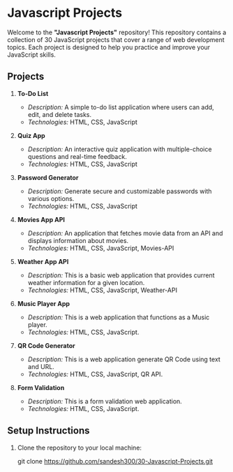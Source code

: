 #  Javascript Projects

Welcome to the **"Javascript Projects"** repository! This repository contains a collection of 30 JavaScript projects that cover a range of web development topics. Each project is designed to help you practice and improve your JavaScript skills.

## Projects

1. **To-Do List**
   - *Description:* A simple to-do list application where users can add, edit, and delete tasks.
   - *Technologies:* HTML, CSS, JavaScript

2. **Quiz App**
   - *Description:* An interactive quiz application with multiple-choice questions and real-time feedback.
   - *Technologies:* HTML, CSS, JavaScript

3. **Password Generator**
   - *Description:* Generate secure and customizable passwords with various options.
   - *Technologies:* HTML, CSS, JavaScript

4. **Movies App API**
   - *Description:* An application that fetches movie data from an API and displays information about movies.
   - *Technologies:* HTML, CSS, JavaScript, Movies-API

5. **Weather App API**
   - *Description:* This is a basic web application that provides current weather information for a given location.
   - *Technologies:* HTML, CSS, JavaScript, Weather-API

6. **Music Player App**
   - *Description:* This is a web application that functions as a Music player.
   - *Technologies:* HTML, CSS, JavaScript.

7. **QR Code Generator**
   - *Description:* This is a web application generate QR Code using text and URL.
   - *Technologies:* HTML, CSS, JavaScript, QR API.

8. **Form Validation**
   - *Description:* This is a form validation web application.
   - *Technologies:* HTML, CSS, JavaScript.

## Setup Instructions

1. Clone the repository to your local machine:

   git clone https://github.com/sandesh300/30-Javascript-Projects.git
